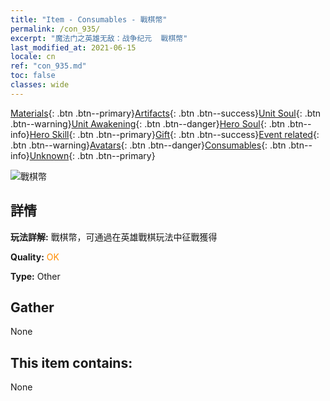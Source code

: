 ```yaml
---
title: "Item - Consumables - 戰棋幣"
permalink: /con_935/
excerpt: "魔法门之英雄无敌：战争纪元  戰棋幣"
last_modified_at: 2021-06-15
locale: cn
ref: "con_935.md"
toc: false
classes: wide
---
```

 [Materials](/ItemsCN/){: .btn .btn--primary}[Artifacts](/ItemsCN/Artifacts/){: .btn .btn--success}[Unit Soul](/ItemsCN/UnitSoul/){: .btn .btn--warning}[Unit Awakening](/ItemsCN/UnitAwakening/){: .btn .btn--danger}[Hero Soul](/ItemsCN/HeroSoul/){: .btn .btn--info}[Hero Skill](/ItemsCN/HeroSkill/){: .btn .btn--primary}[Gift](/ItemsCN/Gift/){: .btn .btn--success}[Event related](/ItemsCN/Events/){: .btn .btn--warning}[Avatars](/ItemsCN/Avatars/){: .btn .btn--danger}[Consumables](/ItemsCN/Consumables/){: .btn .btn--info}[Unknown](/ItemsCN/Unknown/){: .btn .btn--primary}

 ![戰棋幣](/images/t/i_40023.png)

## 詳情
 **玩法詳解:** 戰棋幣，可通過在英雄戰棋玩法中征戰獲得

 **Quality:** <span style="color: #FF8C00">OK</span>

 **Type:** Other

## Gather

  None

## This item contains:

  None

